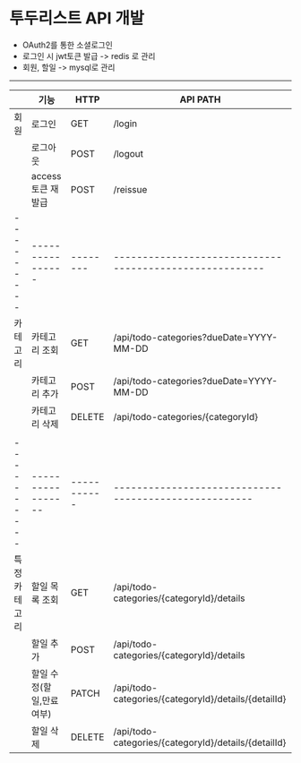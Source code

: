 # 투두리스트 API 개발

- OAuth2를 통한 소셜로그인
- 로그인 시 jwt토큰 발급 -> redis 로 관리
- 회원, 할일 -> mysql로 관리
---------------------------------------------------------------------------------------------
|         | 기능             | HTTP   | API PATH                                             |
|---------|----------------|--------|------------------------------------------------------|
| 회원      | 로그인            | GET    | /login                                               |
|         | 로그아웃           | POST   | /logout                                              |
|         | access 토큰 재발급  | POST   | /reissue                                             |
|---------|----------------|--------|-------------------------------------------------------|
| 카테고리    | 카테고리 조회        | GET    | /api/todo-categories?dueDate=YYYY-MM-DD              |
|         | 카테고리 추가        | POST   | /api/todo-categories?dueDate=YYYY-MM-DD              |
|         | 카테고리 삭제        | DELETE | /api/todo-categories/{categoryId}                    |
|         |                |        |                                                      |
|----------|-----------------|-----------|-----------------------------------------------------|
| 특정 카테고리 | 할일 목록 조회       | GET    | /api/todo-categories/{categoryId}/details            |
|         | 할일 추가          | POST   | /api/todo-categories/{categoryId}/details            |
|         | 할일 수정(할일,만료여부) | PATCH  | /api/todo-categories/{categoryId}/details/{detailId} |
|         | 할일 삭제          | DELETE | /api/todo-categories/{categoryId}/details/{detailId} |
